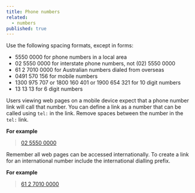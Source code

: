 ```yaml
---
title: Phone numbers
related:
  - numbers
published: true
---
```


Use the following spacing formats, except in forms:

- 5550 0000 for phone numbers in a local area
- 02 5550 0000 for interstate phone numbers, not (02) 5550 0000
- 61 2 7010 0000 for Australian numbers dialed from overseas
- 0491 570 156 for mobile numbers
- 1300 975 707 or 1800 160 401 or 1900 654 321 for 10 digit numbers
- 13 13 13 for 6 digit numbers

Users viewing web pages on a mobile device expect that a phone number link will call that number. You can define a link as a number that can be called using `tel:` in the link.  Remove spaces between the number in the `tel:` link.

**For example**

> [02 5550 0000](tel:0255500000)

Remember all web pages can be accessed internationally. To create a link for an international number include the international dialling prefix.

**For example**

> [61 2 7010 0000](tel:61270100000)